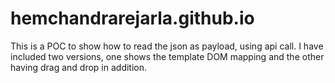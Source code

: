 # hemchandrarejarla.github.io
This is a POC to show how to read the json as payload, using api call. I have included two versions, one shows the template DOM mapping and the other having drag and drop in addition.
